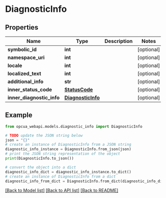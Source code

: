 # DiagnosticInfo


## Properties

Name | Type | Description | Notes
------------ | ------------- | ------------- | -------------
**symbolic_id** | **int** |  | [optional] 
**namespace_uri** | **int** |  | [optional] 
**locale** | **int** |  | [optional] 
**localized_text** | **int** |  | [optional] 
**additional_info** | **str** |  | [optional] 
**inner_status_code** | [**StatusCode**](StatusCode.md) |  | [optional] 
**inner_diagnostic_info** | [**DiagnosticInfo**](DiagnosticInfo.md) |  | [optional] 

## Example

```python
from opcua_webapi.models.diagnostic_info import DiagnosticInfo

# TODO update the JSON string below
json = "{}"
# create an instance of DiagnosticInfo from a JSON string
diagnostic_info_instance = DiagnosticInfo.from_json(json)
# print the JSON string representation of the object
print(DiagnosticInfo.to_json())

# convert the object into a dict
diagnostic_info_dict = diagnostic_info_instance.to_dict()
# create an instance of DiagnosticInfo from a dict
diagnostic_info_from_dict = DiagnosticInfo.from_dict(diagnostic_info_dict)
```
[[Back to Model list]](../README.md#documentation-for-models) [[Back to API list]](../README.md#documentation-for-api-endpoints) [[Back to README]](../README.md)


